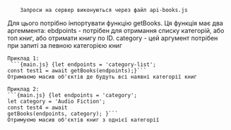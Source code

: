         Запроси на сервер виконуються через файл api-books.js 
Для цього потрібно інпортувати функцію getBooks. Ця функція має два аргеммента: 
ebdpoints - потрібен для отримання списку категорій, або топ книг, або отримати книгу по ID.
category - цей аргумент потрібен при запиті за певною категорією книг 
  
    Приклад 1:
     ```{main.js} {let endpoints = 'category-list'; 
    const test1 = await getBooks(endpoints);}```    
    Отримаємо масив об'єктів де будуть всі наявні категорії книг 
    
    Приклад 2:
    ```{main.js} {let endpoints = 'category'; 
    let category = 'Audio Fiction'; 
    const test4 = await
    getBooks(endpoints, category); }```
    Отримуємо масив об'єктів книг з однієї категорії

